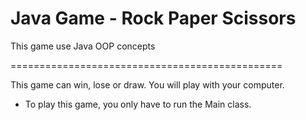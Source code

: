 # Java Game - Rock Paper Scissors
This game use Java OOP concepts

===============================================

This game can win, lose or draw.
You will play with your computer.

- To play this game, you only have to run the Main class.
